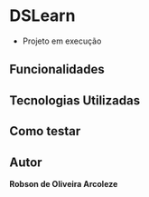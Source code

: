 # DSLearn

- Projeto em execução


## Funcionalidades


## Tecnologias Utilizadas


## Como testar


## Autor

**Robson de Oliveira Arcoleze**

